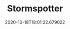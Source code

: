 ---
date: '2020-10-18T18:01:22.679022'
draft: false
metadata:
  description: Azure Red Team tool for graphing Azure and Azure Active Directory objects
  homepage: ''
  name: Stormspotter
  owner:
    github_url: https://github.com/Azure
    login: Azure
    name: Microsoft Azure
    url: https://docs.microsoft.com/en-us/azure/
  url: https://github.com/Azure/Stormspotter
tags:
- azure
title: Stormspotter
type: tool
---